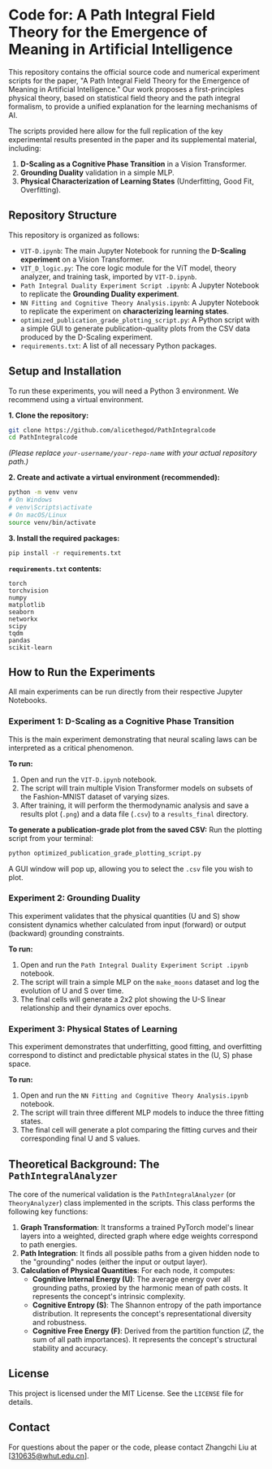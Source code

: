 # Code for: A Path Integral Field Theory for the Emergence of Meaning in Artificial Intelligence

This repository contains the official source code and numerical experiment scripts for the paper, "A Path Integral Field Theory for the Emergence of Meaning in Artificial Intelligence." Our work proposes a first-principles physical theory, based on statistical field theory and the path integral formalism, to provide a unified explanation for the learning mechanisms of AI.

The scripts provided here allow for the full replication of the key experimental results presented in the paper and its supplemental material, including:
1.  **D-Scaling as a Cognitive Phase Transition** in a Vision Transformer.
2.  **Grounding Duality** validation in a simple MLP.
3.  **Physical Characterization of Learning States** (Underfitting, Good Fit, Overfitting).

## Repository Structure

This repository is organized as follows:

-   `VIT-D.ipynb`: The main Jupyter Notebook for running the **D-Scaling experiment** on a Vision Transformer.
-   `VIT_D_logic.py`: The core logic module for the ViT model, theory analyzer, and training task, imported by `VIT-D.ipynb`.
-   `Path Integral Duality Experiment Script .ipynb`: A Jupyter Notebook to replicate the **Grounding Duality experiment**.
-   `NN Fitting and Cognitive Theory Analysis.ipynb`: A Jupyter Notebook to replicate the experiment on **characterizing learning states**.
-   `optimized_publication_grade_plotting_script.py`: A Python script with a simple GUI to generate publication-quality plots from the CSV data produced by the D-Scaling experiment.
-   `requirements.txt`: A list of all necessary Python packages.

## Setup and Installation

To run these experiments, you will need a Python 3 environment. We recommend using a virtual environment.

**1. Clone the repository:**
```bash
git clone https://github.com/alicethegod/PathIntegralcode
cd PathIntegralcode
```
*(Please replace `your-username/your-repo-name` with your actual repository path.)*

**2. Create and activate a virtual environment (recommended):**
```bash
python -m venv venv
# On Windows
# venv\Scripts\activate
# On macOS/Linux
source venv/bin/activate
```

**3. Install the required packages:**
```bash
pip install -r requirements.txt
```

**`requirements.txt` contents:**
```
torch
torchvision
numpy
matplotlib
seaborn
networkx
scipy
tqdm
pandas
scikit-learn
```

## How to Run the Experiments

All main experiments can be run directly from their respective Jupyter Notebooks.

### Experiment 1: D-Scaling as a Cognitive Phase Transition

This is the main experiment demonstrating that neural scaling laws can be interpreted as a critical phenomenon.

**To run:**
1. Open and run the `VIT-D.ipynb` notebook.
2.  The script will train multiple Vision Transformer models on subsets of the Fashion-MNIST dataset of varying sizes.
3.  After training, it will perform the thermodynamic analysis and save a results plot (`.png`) and a data file (`.csv`) to a `results_final` directory.

**To generate a publication-grade plot from the saved CSV:**
Run the plotting script from your terminal:
```bash
python optimized_publication_grade_plotting_script.py
```
A GUI window will pop up, allowing you to select the `.csv` file you wish to plot.

### Experiment 2: Grounding Duality

This experiment validates that the physical quantities (U and S) show consistent dynamics whether calculated from input (forward) or output (backward) grounding constraints.

**To run:**
1.  Open and run the `Path Integral Duality Experiment Script .ipynb` notebook.
2.  The script will train a simple MLP on the `make_moons` dataset and log the evolution of U and S over time.
3.  The final cells will generate a 2x2 plot showing the U-S linear relationship and their dynamics over epochs.

### Experiment 3: Physical States of Learning

This experiment demonstrates that underfitting, good fitting, and overfitting correspond to distinct and predictable physical states in the (U, S) phase space.

**To run:**
1.  Open and run the `NN Fitting and Cognitive Theory Analysis.ipynb` notebook.
2.  The script will train three different MLP models to induce the three fitting states.
3.  The final cell will generate a plot comparing the fitting curves and their corresponding final U and S values.

## Theoretical Background: The `PathIntegralAnalyzer`

The core of the numerical validation is the `PathIntegralAnalyzer` (or `TheoryAnalyzer`) class implemented in the scripts. This class performs the following key functions:
1.  **Graph Transformation**: It transforms a trained PyTorch model's linear layers into a weighted, directed graph where edge weights correspond to path energies.
2.  **Path Integration**: It finds all possible paths from a given hidden node to the "grounding" nodes (either the input or output layer).
3.  **Calculation of Physical Quantities**: For each node, it computes:
    -   **Cognitive Internal Energy (U)**: The average energy over all grounding paths, proxied by the harmonic mean of path costs. It represents the concept's intrinsic complexity.
    -   **Cognitive Entropy (S)**: The Shannon entropy of the path importance distribution. It represents the concept's representational diversity and robustness.
    -   **Cognitive Free Energy (F)**: Derived from the partition function ($Z$, the sum of all path importances). It represents the concept's structural stability and accuracy.

## License

This project is licensed under the MIT License. See the `LICENSE` file for details.

## Contact

For questions about the paper or the code, please contact Zhangchi Liu at [310635@whut.edu.cn].